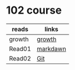 # 102 course 

| reads    | links    |
| -------- | -------- |
| growth   | [growth](growthmindset)|
| Read01   | [markdawn](Read01)|
| Read02   | [Git](Read02.md)|